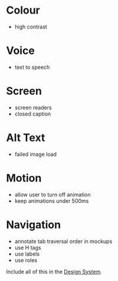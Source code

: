 # Colour

- high contrast

# Voice

- text to speech

# Screen

- screen readers
- closed caption

# Alt Text

- failed image load

# Motion

- allow user to turn off animation
- keep animations under 500ms

# Navigation

- annotate tab traversal order in mockups
- use H tags
- use labels
- use roles

Include all of this in the [Design System](Tooling/Design%20System.md).

